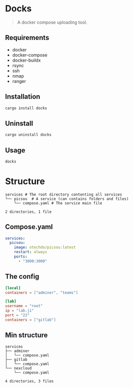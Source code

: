 # Docks

> A docker compose uploading tool.

## Requirements

- docker
- docker-compose
- docker-buildx
- rsync
- ssh
- nmap
- ranger

## Installation

```bash
cargo install docks
```

## Uninstall

```bash
cargo uninstall docks
```

## Usage

```bash
docks
```

# Structure

```text
services # The root directory contenting all services
└── picsou  # A service (can contains folders and files) 
    └── compose.yaml # The service main file

2 directories, 1 file
```

## Compose.yaml

```yaml
services:
  picsou:
    image: otechdo/picsou:latest
    restart: always
    ports:
      - "3000:3000"
```

## The config

```toml
[local]
containers = ["adminer", "teams"]

[lab]
username = "root"
ip = "lab.ji"
port = "22"
containers = ["gitlab"]
```

## Min structure

```text
services
├── adminer
│   └── compose.yaml
├── gitlab
│   └── compose.yaml
└── nexcloud
    └── compose.yaml

4 directories, 3 files
```

